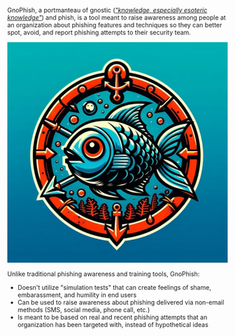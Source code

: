 GnoPhish, a portmanteau of gnostic (*["knowledge, especially esoteric knowledge"](https://www.dictionary.com/browse/gnostic)*) and phish, is a tool meant to raise awareness among people at an organization about phishing features and techniques so they can better spot, avoid, and report phishing attempts to their security team.

![GnoPhish Logo](gnophish-logo.jpeg)

Unlike traditional phishing awareness and training tools, GnoPhish:

- Doesn't utilize "simulation tests" that can create feelings of shame, embarassment, and humility in end users
- Can be used to raise awareness about phishing delivered via non-email methods (SMS, social media, phone call, etc.)
- Is meant to be based on real and recent phishing attempts that an organization has been targeted with, instead of hypothetical ideas
